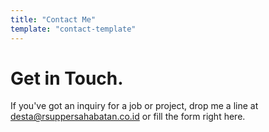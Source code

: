 ```yaml
---
title: "Contact Me"
template: "contact-template"
---
```


# Get in Touch.

If you've got an inquiry for a job or project, drop me a line at desta@rsuppersahabatan.co.id or fill the form right here.
